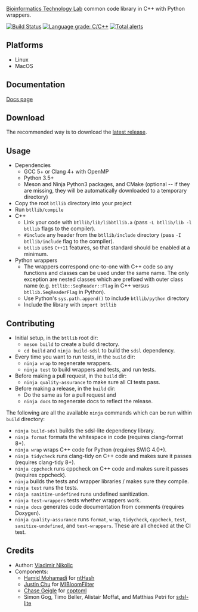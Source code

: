 [Bioinformatics Technology Lab](http://www.birollab.ca/) common code library in C++ with Python wrappers.

[![Build Status](https://dev.azure.com/bcgsc/btl_public/_apis/build/status/bcgsc.btllib)](https://dev.azure.com/bcgsc/btl_public/_build/latest?definitionId=1)
[![Language grade: C/C++](https://img.shields.io/lgtm/grade/cpp/g/bcgsc/btllib.svg?logo=lgtm&logoWidth=18)](https://lgtm.com/projects/g/bcgsc/btllib/context:cpp)
[![Total alerts](https://img.shields.io/lgtm/alerts/g/bcgsc/btllib.svg?logo=lgtm&logoWidth=18)](https://lgtm.com/projects/g/bcgsc/btllib/alerts/)

Platforms
---
- Linux
- MacOS

Documentation
---
[Docs page](https://bcgsc.github.io/btllib/)

Download
---
The recommended way is to download the [latest release](https://github.com/bcgsc/btllib/releases/latest).

Usage
---
- Dependencies
  * GCC 5+ or Clang 4+ with OpenMP
  * Python 3.5+
  * Meson and Ninja Python3 packages, and CMake (optional -- if they are missing, they will be automatically downloaded to a temporary directory)
- Copy the root `btllib` directory into your project
- Run `btllib/compile`
- C++
  * Link your code with `btllib/lib/libbtllib.a` (pass `-L btllib/lib -l btllib` flags to the compiler).
  * `#include` any header from the `btllib/include` directory (pass `-I btllib/include` flag to the compiler).
  * `btllib` uses `C++11` features, so that standard should be enabled at a minimum.
- Python wrappers
  * The wrappers correspond one-to-one with C++ code so any functions and classes can be used under the same name. The only exception are nested classes which are prefixed with outer class name (e.g. `btllib::SeqReader::Flag` in C++ versus `btllib.SeqReaderFlag` in Python).
  * Use Python's `sys.path.append()` to include `btllib/python` directory
  * Include the library with `import btllib`

Contributing
---
- Initial setup, in the `btllib` root dir:
  * `meson build` to create a build directory.
  * `cd build` and `ninja build-sdsl` to build the `sdsl` dependency.
- Every time you want to run tests, in the `build` dir:
  * `ninja wrap` to regenerate wrappers.
  * `ninja test` to build wrappers and tests, and run tests.
- Before making a pull request, in the `build` dir:
  * `ninja quality-assurance` to make sure all CI tests pass.
- Before making a release, in the `build` dir:
  * Do the same as for a pull request and
  * `ninja docs` to regenerate docs to reflect the release.

The following are all the available `ninja` commands which can be run within `build` directory:
- `ninja build-sdsl` builds the sdsl-lite dependency library.
- `ninja format` formats the whitespace in code (requires clang-format 8+).
- `ninja wrap` wraps C++ code for Python (requires SWIG 4.0+).
- `ninja tidycheck` runs clang-tidy on C++ code and makes sure it passes (requires clang-tidy 8+).
- `ninja cppcheck` runs cppcheck on C++ code and makes sure it passes (requires cppcheck).
- `ninja` builds the tests and wrapper libraries / makes sure they compile.
- `ninja test` runs the tests.
- `ninja sanitize-undefined` runs undefined sanitization.
- `ninja test-wrappers` tests whether wrappers work.
- `ninja docs` generates code documentation from comments (requires Doxygen).
- `ninja quality-assurance` runs `format`, `wrap`, `tidycheck`, `cppcheck`, `test`, `sanitize-undefined`, and `test-wrappers`. These are all checked at the CI test.

Credits
---
- Author: [Vladimir Nikolic](https://github.com/vlad0x00)
- Components:
  - [Hamid Mohamadi](https://github.com/mohamadi) for [ntHash](https://github.com/bcgsc/ntHash)
  - [Justin Chu](https://github.com/JustinChu) for [MIBloomFilter](https://github.com/bcgsc/btl_bloomfilter)
  - [Chase Geigle](https://github.com/skystrife) for [cpptoml](https://github.com/skystrife/cpptoml)
  - Simon Gog, Timo Beller, Alistair Moffat, and Matthias Petri for [sdsl-lite](https://github.com/simongog/sdsl-lite)